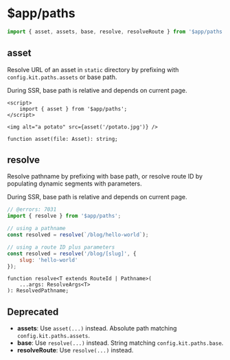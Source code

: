# $app/paths

```js
import { asset, assets, base, resolve, resolveRoute } from '$app/paths';
```

## asset

Resolve URL of an asset in `static` directory by prefixing with `config.kit.paths.assets` or base path.

During SSR, base path is relative and depends on current page.

```svelte
<script>
	import { asset } from '$app/paths';
</script>

<img alt="a potato" src={asset('/potato.jpg')} />
```

```dts
function asset(file: Asset): string;
```

## resolve

Resolve pathname by prefixing with base path, or resolve route ID by populating dynamic segments with parameters.

During SSR, base path is relative and depends on current page.

```js
// @errors: 7031
import { resolve } from '$app/paths';

// using a pathname
const resolved = resolve(`/blog/hello-world`);

// using a route ID plus parameters
const resolved = resolve('/blog/[slug]', {
	slug: 'hello-world'
});
```

```dts
function resolve<T extends RouteId | Pathname>(
	...args: ResolveArgs<T>
): ResolvedPathname;
```

## Deprecated

- **assets**: Use `asset(...)` instead. Absolute path matching `config.kit.paths.assets`.
- **base**: Use `resolve(...)` instead. String matching `config.kit.paths.base`.
- **resolveRoute**: Use `resolve(...)` instead.